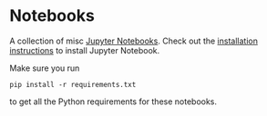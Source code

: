 # Notebooks

A collection of misc [Jupyter Notebooks](http://jupyter.readthedocs.io/en/latest/install.html).
Check out the [installation instructions](http://jupyter.readthedocs.io/en/latest/install.html)
to install Jupyter Notebook.

Make sure you run
```
pip install -r requirements.txt
```

to get all the Python requirements for these notebooks.
